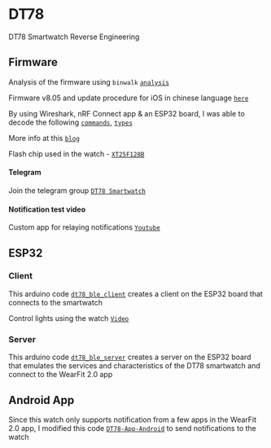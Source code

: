 # DT78 
DT78 Smartwatch Reverse Engineering

## Firmware
Analysis of the firmware using `binwalk` [`analysis`](https://github.com/fbiego/dt78/blob/master/firmware/analysis.md)

Firmware v8.05 and update procedure for iOS in chinese language [`here`](https://github.com/fbiego/dt78/tree/master/firmware/ios_ota_chinese)

By using Wireshark, nRF Connect app & an ESP32 board, I was able to decode the following [`commands`](https://github.com/fbiego/dt78/blob/master/DT78_COMMANDS.md), [`types`](https://github.com/fbiego/dt78/blob/master/CMD_TYPES.md)

More info at this [`blog`](http://www.biego.tech/dt78)

Flash chip used in the watch - [`XT25F128B`](https://github.com/fbiego/dt78/blob/master/XTX-XT25F128BSSIGT.pdf)

#### Telegram

Join the telegram group [`DT78 Smartwatch`](https://t.me/dt78app)

#### Notification test video

Custom app for relaying notifications 
[`Youtube`](https://youtu.be/2429i_2OC2A)

## ESP32

### Client

This arduino code [`dt78_ble_client`](https://github.com/fbiego/dt78/blob/master/dt78_ble_client/dt78_ble_client.ino) creates a client on the ESP32 board that connects to the smartwatch

Control lights using the watch [`Video`](https://youtu.be/IGo9HJPbSt0)

### Server

This arduino code [`dt78_ble_server`](https://github.com/fbiego/dt78/blob/master/dt78_ble_server/dt78_ble_server.ino) creates a server on the ESP32 board that emulates the services and characteristics of the DT78 smartwatch and connect to the WearFit 2.0 app

## Android App

Since this watch only supports notification from a few apps in the WearFit 2.0 app, I modified this code [`DT78-App-Android`](https://github.com/fbiego/DT78-App-Android) to send notifications to the watch

